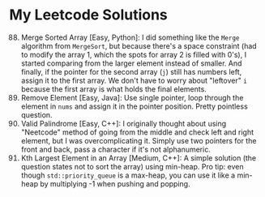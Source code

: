 # My Leetcode Solutions

88. Merge Sorted Array [Easy, Python]: I did something like the `Merge` algorithm from `MergeSort`, but because there's a space constraint (had to modify the array 1, which the spots for array 2 is filled with 0's), I started comparing from the larger element instead of smaller.
  And finally, if the pointer for the second array (`j`) still has numbers left, assign it to the first array.
  We don't have to worry about "leftover" `i` because the first array is what holds the final elements.
27. Remove Element [Easy, Java]: Use single pointer, loop through the element in `nums` and assign it in the pointer position.
  Pretty pointless question.
125. Valid Palindrome [Easy, C++]: I originally thought about using "Neetcode" method of going from the middle and check left and right element, but I was overcomplicating it.
    Simply use two pointers for the front and back, pass a character if it's not alphanumeric.
215. Kth Largest Element in an Array [Medium, C++]: A simple solution (the question states not to sort the array) using min-heap.
    Pro tip: even though `std::priority_queue` is a max-heap, you can use it like a min-heap by multiplying -1 when pushing and popping.

